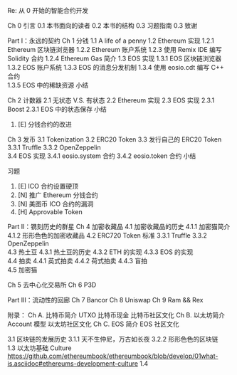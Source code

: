 
Re: 从 0 开始的智能合约开发

Ch 0 引言
    0.1 本书面向的读者
    0.2 本书的结构
    0.3 习题指南
    0.3 致谢

Part I：永远的契约
Ch 1 分钱
    1.1 A life of a penny
    1.2 Ethereum 实现
        1.2.1 Ethereum 区块链浏览器
        1.2.2 Ethereum 账户系统
        1.2.3 使用 Remix IDE 编写 Solidity 合约
        1.2.4 Ethereum Gas 简介 
    1.3 EOS 实现
        1.3.1 EOS 区块链浏览器
        1.3.2 EOS 账户系统
        1.3.3 EOS 的消息分发机制
        1.3.4 使用 eosio.cdt 编写 C++ 合约        
        1.3.5 EOS 中的稀缺资源
小结

Ch 2 计数器
    2.1 无状态 V.S. 有状态
    2.2 Ethereum 实现
    2.3 EOS 实现
        2.3.1 Boost
        2.3.1 EOS 中的状态保存
小结
1. [E] 分钱合约的改进

Ch 3 发币
    3.1 Tokenization
    3.2 ERC20 Token
    3.3 发行自己的 ERC20 Token
        3.3.1 Truffle
        3.3.2 OpenZeppelin   
    3.4 EOS 实现
        3.4.1 eosio.system 合约
        3.4.2 eosio.token 合约
小结

习题
1. [E] ICO 合约设置硬顶
2. [N] 推广 Ethereum 分钱合约
3. [N] 美图币 ICO 合约的漏洞
4. [H] Approvable Token

Part II：镌刻历史的群星
Ch 4 加密收藏品
    4.1 加密收藏品的历史
        4.1.1 加密猫简介
        4.1.2 形形色色的加密收藏品
    4.2 ERC720 Token 标准
        3.3.1 Truffle
        3.3.2 OpenZeppelin   
    4.3 热土豆
        4.3.1 热土豆的历史
        4.3.2 ETH 的实现
        4.3.3 EOS 的实现  
    4.4 拍卖
        4.4.1 英式拍卖
        4.4.2 荷式拍卖
        4.4.3 盲拍    
    4.5 加密猫

Ch 5 去中心化交易所
Ch 6 P3D

Part III：流动性的回廊
Ch 7 Bancor
Ch 8 Uniswap
Ch 9 Ram && Rex

附录：
Ch A. 比特币简介
    UTXO 
    比特币现金
    比特币社区文化
Ch B. 以太坊简介
    Account 模型
    以太坊社区文化
Ch C. EOS 简介
    EOS 社区文化

3.1 区块链的发展历史
    3.1.1 天不生仲尼，万古如长夜
    3.2.2 形形色色的区块链    
1.3 以太坊基础
    Culture
    https://github.com/ethereumbook/ethereumbook/blob/develop/01what-is.asciidoc#ethereums-development-culture
1.4 
